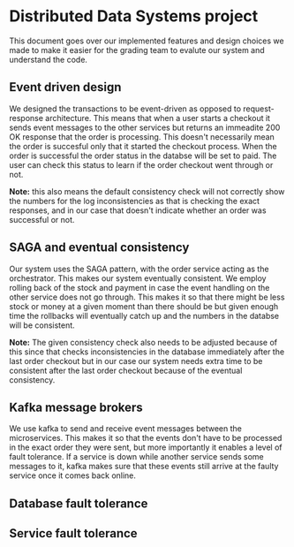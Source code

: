 # Distributed Data Systems project

This document goes over our implemented features and design choices we made to make it easier for the grading team to evalute our system and understand the code.

## Event driven design

We designed the transactions to be event-driven as opposed to request-response architecture. This means that when a user starts a checkout it sends event messages to the other services but returns an immeadite 200 OK response that the order is processing. This doesn't necessarily mean the order is succesful only that it started the checkout process. When the order is successful the order status in the databse will be set to paid. The user can check this status to learn if the order checkout went through or not.

**Note:** this also means the default consistency check will not correctly show the numbers for the log inconsistencies as that is checking the exact responses, and in our case that doesn't indicate whether an order was successful or not.

## SAGA and eventual consistency

Our system uses the SAGA pattern, with the order service acting as the orchestrator. This makes our system eventually consistent. We employ rolling back of the stock and payment in case the event handling on the other service does not go through. This makes it so that there might be less stock or money at a given moment than there should be but given enough time the rollbacks will eventually catch up and the numbers in the databse will be consistent.

**Note:** The given consistency check also needs to be adjusted because of this since that checks inconsistencies in the database immediately after the last order checkout but in our case our system needs extra time to be consistent after the last order checkout because of the eventual consistency.

## Kafka message brokers

We use kafka to send and receive event messages between the microservices. This makes it so that the events don't have to be processed in the exact order they were sent, but more importantly it enables a level of fault tolerance. If a service is down while another service sends some messages to it, kafka makes sure that these events still arrive at the faulty service once it comes back online.

## Database fault tolerance

## Service fault tolerance
